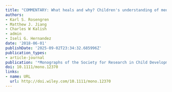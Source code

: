 ```yaml
---
title: "COMMENTARY: What heals and why? Children's understanding of medical treatments"
authors:
- Karl S. Rosengren
- Matthew J. Jiang
- Charles W Kalish
- admin
- Iseli G. Hernandez
date: '2018-06-01'
publishDate: '2025-09-02T23:34:32.685996Z'
publication_types:
- article-journal
publication: '*Monographs of the Society for Research in Child Development*'
doi: 10.1111/mono.12370
links:
- name: URL
  url: http://doi.wiley.com/10.1111/mono.12370
---
```

